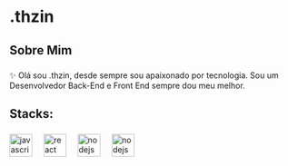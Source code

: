 <h1 align="left">.thzin</h1>

<h2 align="left">Sobre Mim</h2>

###

<p align="left">✨ Olá sou .thzin, desde sempre sou apaixonado por tecnologia. Sou um Desenvolvedor Back-End e Front End sempre dou meu melhor.
</p>

###

## Stacks:

###

<div align="left">
  <img src="https://cdn.jsdelivr.net/gh/devicons/devicon/icons/javascript/javascript-original.svg" height="40" alt="javascript logo"  />
  <img width="12" />
  <img src="https://cdn.jsdelivr.net/gh/devicons/devicon/icons/react/react-original.svg" height="40" alt="react logo"  />
  <img width="12" />
  <img src="https://cdn.jsdelivr.net/gh/devicons/devicon/icons/nodejs/nodejs-original.svg" height="40" alt="nodejs logo"  />
  <img width="12" />
  <img src="https://cdn.jsdelivr.net/gh/devicons/devicon/icons/lua/lua-original.svg" height="40" alt="nodejs logo"  />
  <img width="12" />
</div>

###
